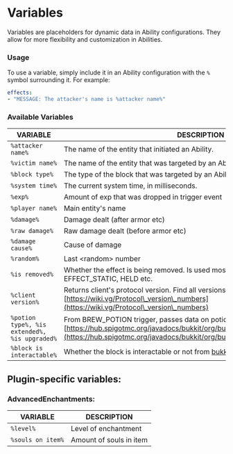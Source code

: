 # Variables

Variables are placeholders for dynamic data in Ability configurations. They allow for more flexibility and customization in Abilities.

### Usage

To use a variable, simply include it in an Ability configuration with the `%` symbol surrounding it. For example:

```yaml
effects:
- "MESSAGE: The attacker's name is %attacker name%"
```

### Available Variables

| VARIABLE                                      | DESCRIPTION                                                                                                                                                                                                                          |
| --------------------------------------------- | ------------------------------------------------------------------------------------------------------------------------------------------------------------------------------------------------------------------------------------ |
| `%attacker name%`                             | The name of the entity that initiated an Ability.                                                                                                                                                                                    |
| `%victim name%`                               | The name of the entity that was targeted by an Ability.                                                                                                                                                                              |
| `%block type%`                                | The type of the block that was targeted by an Ability.                                                                                                                                                                               |
| `%system time%`                               | The current system time, in milliseconds.                                                                                                                                                                                            |
| `%exp%`                                       | Amount of exp that was dropped in trigger event                                                                                                                                                                                      |
| `%player name%`                               | Main entity's name                                                                                                                                                                                                                   |
| `%damage%`                                    | Damage dealt (after armor etc)                                                                                                                                                                                                       |
| `%raw damage%`                                | Raw damage dealt (before armor etc)                                                                                                                                                                                                  |
| `%damage cause%`                              | Cause of damage                                                                                                                                                                                                                      |
| `%random%`                                    | Last \<random> number                                                                                                                                                                                                                |
| `%is removed%`                                | Whether the effect is being removed. Is used mostly on triggers like EFFECT\_STATIC, HELD etc.                                                                                                                                       |
| `%client version%`                            | Returns client's protocol version. Find all versions here: [https://wiki.vg/Protocol\_version\_numbers](https://wiki.vg/Protocol\_version\_numbers)                                                                                  |
| `%potion type%, %is extended%, %is upgraded%` | From BREW\_POTION trigger, passes data on potion. Potion types: [https://hub.spigotmc.org/javadocs/bukkit/org/bukkit/potion/PotionEffectType.html](https://hub.spigotmc.org/javadocs/bukkit/org/bukkit/potion/PotionEffectType.html) |
| `%block is interactable%`                                    | Whether the block is interactable or not from [bukkit api](https://hub.spigotmc.org/javadocs/bukkit/org/bukkit/block/BlockType.html#isInteractable())                                                                                                                                                                                                                |


## Plugin-specific variables:

### AdvancedEnchantments:

| VARIABLE          | DESCRIPTION             |
| ----------------- | ----------------------- |
| `%level%`         | Level of enchantment    |
| `%souls on item%` | Amount of souls in item |
